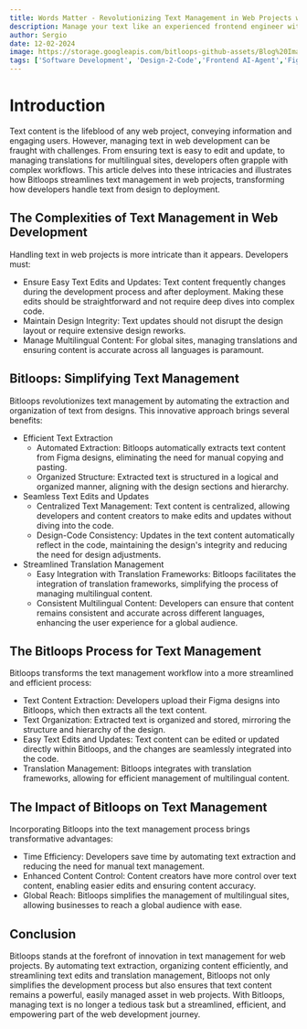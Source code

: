 ```yaml
---
title: Words Matter - Revolutionizing Text Management in Web Projects with Bitloops
description: Manage your text like an experienced frontend engineer with a simple click. Bitloops helps you extract and manage your text fields with ease, allowing you to connect them to content management systems, add translations, etc. 
author: Sergio
date: 12-02-2024
image: https://storage.googleapis.com/bitloops-github-assets/Blog%20Images/words-matter-frontend-development.jpg
tags: ['Software Development', 'Design-2-Code','Frontend AI-Agent','Figma-2-React', 'Text Management', 'Managing Text']
---
```


# Introduction
Text content is the lifeblood of any web project, conveying information and engaging users. However, managing text in web development can be fraught with challenges. From ensuring text is easy to edit and update, to managing translations for multilingual sites, developers often grapple with complex workflows. 
This article delves into these intricacies and illustrates how Bitloops streamlines text management in web projects, transforming how developers handle text from design to deployment.

## The Complexities of Text Management in Web Development
Handling text in web projects is more intricate than it appears. Developers must:
- Ensure Easy Text Edits and Updates: Text content frequently changes during the development process and after deployment. Making these edits should be straightforward and not require deep dives into complex code.
- Maintain Design Integrity: Text updates should not disrupt the design layout or require extensive design reworks.
- Manage Multilingual Content: For global sites, managing translations and ensuring content is accurate across all languages is paramount.

## Bitloops: Simplifying Text Management
Bitloops revolutionizes text management by automating the extraction and organization of text from designs. This innovative approach brings several benefits:
- Efficient Text Extraction
  - Automated Extraction: Bitloops automatically extracts text content from Figma designs, eliminating the need for manual copying and pasting.
  - Organized Structure: Extracted text is structured in a logical and organized manner, aligning with the design sections and hierarchy.
- Seamless Text Edits and Updates
  - Centralized Text Management: Text content is centralized, allowing developers and content creators to make edits and updates without diving into the code.
  - Design-Code Consistency: Updates in the text content automatically reflect in the code, maintaining the design's integrity and reducing the need for design adjustments.
- Streamlined Translation Management
  - Easy Integration with Translation Frameworks: Bitloops facilitates the integration of translation frameworks, simplifying the process of managing multilingual content.
  - Consistent Multilingual Content: Developers can ensure that content remains consistent and accurate across different languages, enhancing the user experience for a global audience.

## The Bitloops Process for Text Management
Bitloops transforms the text management workflow into a more streamlined and efficient process:
- Text Content Extraction: Developers upload their Figma designs into Bitloops, which then extracts all the text content.
- Text Organization: Extracted text is organized and stored, mirroring the structure and hierarchy of the design.
- Easy Text Edits and Updates: Text content can be edited or updated directly within Bitloops, and the changes are seamlessly integrated into the code.
- Translation Management: Bitloops integrates with translation frameworks, allowing for efficient management of multilingual content.

## The Impact of Bitloops on Text Management
Incorporating Bitloops into the text management process brings transformative advantages:
- Time Efficiency: Developers save time by automating text extraction and reducing the need for manual text management.
- Enhanced Content Control: Content creators have more control over text content, enabling easier edits and ensuring content accuracy.
- Global Reach: Bitloops simplifies the management of multilingual sites, allowing businesses to reach a global audience with ease.

## Conclusion
Bitloops stands at the forefront of innovation in text management for web projects. By automating text extraction, organizing content efficiently, and streamlining text edits and translation management, Bitloops not only simplifies the development process but also ensures that text content remains a powerful, easily managed asset in web projects. With Bitloops, managing text is no longer a tedious task but a streamlined, efficient, and empowering part of the web development journey.

